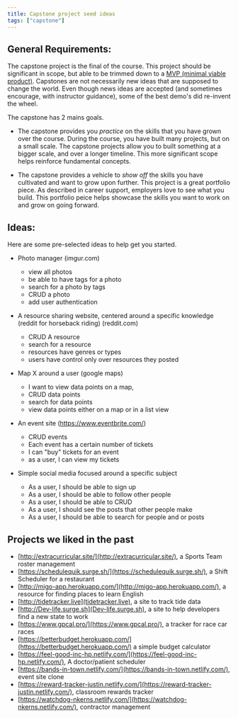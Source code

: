 ```yaml
---
title: Capstone project seed ideas
tags: ["capstone"]
---
```


## General Requirements:

The capstone project is the final of the course. This project should be
significant in scope, but able to be trimmed down to a
[MVP (minimal viable product)](https://www.freecodecamp.org/news/what-the-hell-does-minimum-viable-product-actually-mean-anyway-7d8f6a110f38/).
Capstones are not necessarily new ideas that are supposed to change the world.
Even though news ideas are accepted (and sometimes encourage, with instructor
guidance), some of the best demo's did re-invent the wheel.

The capstone has 2 mains goals.

- The capstone provides you _practice_ on the skills that you have grown over
  the course. During the course, you have built many projects, but on a small
  scale. The capstone projects allow you to built something at a bigger scale,
  and over a longer timeline. This more significant scope helps reinforce
  fundamental concepts.

- The capstone provides a vehicle to _show off_ the skills you have cultivated
  and want to grow upon further. This project is a great portfolio piece. As
  described in career support, employers love to see what you build. This
  portfolio peice helps showcase the skills you want to work on and grow on
  going forward.

## Ideas:

Here are some pre-selected ideas to help get you started.

- Photo manager (imgur.com)

  - view all photos
  - be able to have tags for a photo
  - search for a photo by tags
  - CRUD a photo
  - add user authentication

- A resource sharing website, centered around a specific knowledge (reddit for
  horseback riding) (reddit.com)

  - CRUD A resource
  - search for a resource
  - resources have genres or types
  - users have control only over resources they posted

- Map X around a user (google maps)

  - I want to view data points on a map,
  - CRUD data points
  - search for data points
  - view data points either on a map or in a list view

- An event site (https://www.eventbrite.com/)

  - CRUD events
  - Each event has a certain number of tickets
  - I can "buy" tickets for an event
  - as a user, I can view my tickets

- Simple social media focused around a specific subject

  - As a user, I should be able to sign up
  - As a user, I should be able to follow other people
  - As a user, I should be able to CRUD
  - As a user, I should see the posts that other people make
  - As a user, I should be able to search for people and or posts

## Projects we liked in the past

- [http://extracurricular.site/](http://extracurricular.site/), a Sports Team
  roster management
- [https://schedulequik.surge.sh/](https://schedulequik.surge.sh/), a Shift
  Scheduler for a restaurant
- [http://migo-app.herokuapp.com/](http://migo-app.herokuapp.com/), a resource
  for finding places to learn English
- [http://tidetracker.live](tidetracker.live), a site to track tide data
- [http://Dev-life.surge.sh](Dev-life.surge.sh), a site to help developers find
  a new state to work
- [https://www.gpcal.pro/](https://www.gpcal.pro/), a tracker for race car races
- [https://betterbudget.herokuapp.com/](https://betterbudget.herokuapp.com/) a
  simple budget calculator
- [https://feel-good-inc-hp.netlify.com/](https://feel-good-inc-hp.netlify.com/),
  A doctor/patient scheduler
- [https://bands-in-town.netlify.com/](https://bands-in-town.netlify.com/),
  event site clone
- [https://reward-tracker-justin.netlify.com/](https://reward-tracker-justin.netlify.com/),
  classroom rewards tracker
- [https://watchdog-nkerns.netlify.com/](https://watchdog-nkerns.netlify.com/),
  contractor management
